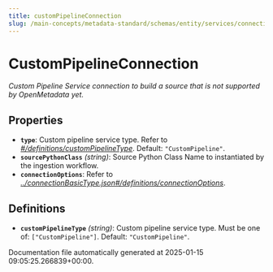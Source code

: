 ```yaml
---
title: customPipelineConnection
slug: /main-concepts/metadata-standard/schemas/entity/services/connections/pipeline/custompipelineconnection
---
```


# CustomPipelineConnection

*Custom Pipeline Service connection to build a source that is not supported by OpenMetadata yet.*

## Properties

- **`type`**: Custom pipeline service type. Refer to *[#/definitions/customPipelineType](#definitions/customPipelineType)*. Default: `"CustomPipeline"`.
- **`sourcePythonClass`** *(string)*: Source Python Class Name to instantiated by the ingestion workflow.
- **`connectionOptions`**: Refer to *[../connectionBasicType.json#/definitions/connectionOptions](#/connectionBasicType.json#/definitions/connectionOptions)*.
## Definitions

- **`customPipelineType`** *(string)*: Custom pipeline service type. Must be one of: `["CustomPipeline"]`. Default: `"CustomPipeline"`.


Documentation file automatically generated at 2025-01-15 09:05:25.266839+00:00.
